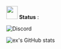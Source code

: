 <img src="https://distok.top/stickers/749043879713701898/749052944682582036.gif" width="30" height="35" /> **__Status__** :

![Discord](https://discord-readme-badge.vercel.app/api?id=897155472887529582)


![ex's GitHub stats](https://github-readme-stats.vercel.app/api?username=star-selfbot&show_icons=true&theme=radical)

